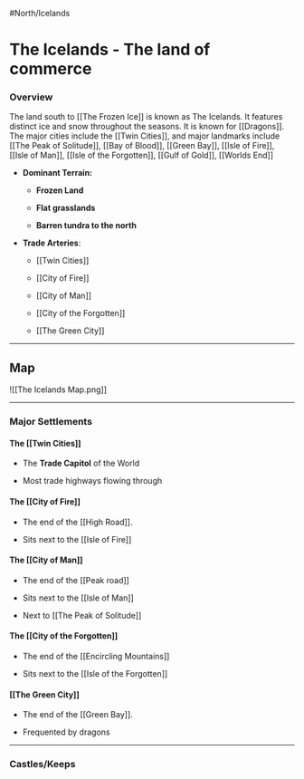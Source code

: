 #North/Icelands
# The Icelands - The land of commerce

### Overview
The land south to [[The Frozen Ice]] is known as The Icelands. It features distinct ice and snow throughout the seasons. It is known for [[Dragons]]. The major cities include the [[Twin Cities]], and major landmarks include [[The Peak of Solitude]], [[Bay of Blood]], [[Green Bay]], [[Isle of Fire]], [[Isle of Man]], [[Isle of the Forgotten]], [[Gulf of Gold]], [[Worlds End]]

- **Dominant Terrain:**
	
	- **Frozen Land**
		 
	- **Flat grasslands**
		
	- **Barren tundra to the north**
		
- **Trade Arteries**:
		
	- [[Twin Cities]]
		
	- [[City of Fire]]
		
	- [[City of Man]]
		
	- [[City of the Forgotten]]
		
	- [[The Green City]]

---

## Map

![[The Icelands Map.png]]

---

### Major Settlements
#### The [[Twin Cities]]
- The **Trade Capitol** of the World
	
- Most trade highways flowing through
	
#### The [[City of Fire]]
- The end of the [[High Road]].
	
- Sits next to the [[Isle of Fire]]
	
#### The [[City of Man]]
- The end of the [[Peak road]]
	
- Sits next to the [[Isle of Man]]
	
- Next to [[The Peak of Solitude]]
	
#### The [[City of the Forgotten]]
- The end of the [[Encircling Mountains]]
	
- Sits next to the [[Isle of the Forgotten]]
	
####  [[The Green City]]
- The end of the [[Green Bay]].
	
- Frequented by dragons

---

### Castles/Keeps

#### 